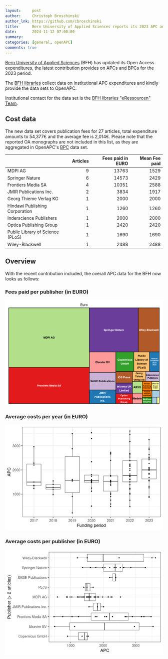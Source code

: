 ```yaml
---
layout:     post
author:     Christoph Broschinski
author_lnk: https://github.com/cbroschinski
title:      Bern University of Applied Sciences reports its 2023 APC and BPC expenditures
date:       2024-11-12 07:00:00
summary:    
categories: [general, openAPC]
comments: true
---
```





[Bern University of Applied Sciences](http://www.bfh.ch/) (BFH) has updated its Open Access expenditures, the latest contribution provides on APCs and BPCs for the 2023 period.

The [BFH libraries](https://www.bfh.ch/de/ueber-die-bfh/standorte-infrastruktur/bibliotheken/) collect data on institutional APC expenditures and kindly provide the data sets to OpenAPC.

Institutional contact for the data set is the [BFH libraries "eRessourcen" Team](mailto:eressourcen@bfh.ch).

## Cost data



The new data set covers publication fees for 27 articles, total expenditure amounts to 54,377€ and the average fee is 2,014€. Please note that the reported OA monographs are not included in this list, as they are aggregated in OpenAPC's [BPC](https://github.com/OpenAPC/openapc-de/blob/master/data/bpc.csv) data set.



|                                 | Articles| Fees paid in EURO| Mean Fee paid|
|:--------------------------------|--------:|-----------------:|-------------:|
|MDPI AG                          |        9|             13763|          1529|
|Springer Nature                  |        6|             14573|          2429|
|Frontiers Media SA               |        4|             10351|          2588|
|JMIR Publications Inc.           |        2|              3834|          1917|
|Georg Thieme Verlag KG           |        1|              2000|          2000|
|Hindawi Publishing Corporation   |        1|              1260|          1260|
|Inderscience Publishers          |        1|              2000|          2000|
|Optica Publishing Group          |        1|              2420|          2420|
|Public Library of Science (PLoS) |        1|              1690|          1690|
|Wiley-Blackwell                  |        1|              2488|          2488|



## Overview

With the recent contribution included, the overall APC data for the BFH now looks as follows:

### Fees paid per publisher (in EURO)

![plot of chunk tree_bfh_2024_11_12_full](/figure/tree_bfh_2024_11_12_full-1.png)

###  Average costs per year (in EURO)

![plot of chunk box_bfh_2024_11_12_year_full](/figure/box_bfh_2024_11_12_year_full-1.png)


###  Average costs per publisher (in EURO)

![plot of chunk box_bfh_2024_11_12_publisher_full](/figure/box_bfh_2024_11_12_publisher_full-1.png)
